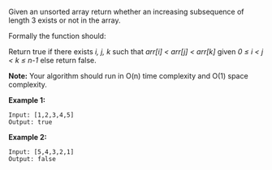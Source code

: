 Given an unsorted array return whether an increasing subsequence of length 3 exists or not in the array.

Formally the function should:

  Return true if there exists _i, j, k_
  such that _arr[i] < arr[j] < arr[k]_ given _0 ≤ i < j < k ≤ n-1_ else return false.

**Note:** Your algorithm should run in O(n) time complexity and O(1) space complexity.

**Example 1:**

```
Input: [1,2,3,4,5]
Output: true
```

**Example 2:**

```
Input: [5,4,3,2,1]
Output: false
```
